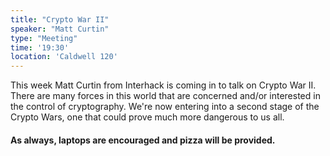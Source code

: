 ```yaml
---
title: "Crypto War II"
speaker: "Matt Curtin"
type: "Meeting"
time: '19:30'
location: 'Caldwell 120'
---
```


This week Matt Curtin from Interhack is coming in to talk on Crypto War II. There are many forces in this world that are concerned and/or interested in the control of cryptography. We're now entering into a second stage of the Crypto Wars, one that could prove much more dangerous to us all.

#### As always, laptops are encouraged and pizza will be provided.
